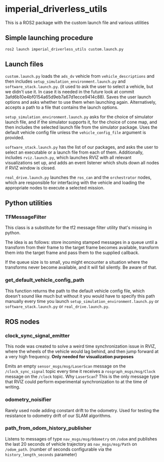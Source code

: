 # imperial_driverless_utils

This is a ROS2 package with the custom launch file and various utilities

## Simple launching procedure

```
ros2 launch imperial_driverless_utils custom.launch.py
```

## Launch files

`custom.launch.py` loads the `ads_dv` vehicle from `vehicle_descriptions` and then includes `setup_simulation_environment.launch.py` and `software_stack.launch.py`. (it used to ask the user to select a vehicle, but we didn't use it. In case it is needed in the future look at commit 3afd6b10e4bf0154a65d9eb7a67d1ecce9414c88). Saves the user launch options and asks whether to use them when launching again. Alternatively, accepts a path to a file that contains the launch options.

`setup_simulation_environment.launch.py` asks for the choice of simulator launch file, and if the simulator supports it, for the choice of cone map, and then includes the selected launch file from the simulator package. Uses the default vehicle config file unless the `vehicle_config_file` argument is provided.

`software_stack.launch.py` has the list of our packages, and asks the user to select an executable or a launch file from each of them. Additionally, includes `rviz.launch.py`, which launches RVIZ with all relevant visualizations set up, and adds an event listener which shuts down all nodes if RVIZ window is closed.

`real_drive.launch.py` launches the `ros_can` and the `orchestrator` nodes, which are responsible for interfacing with the vehicle and loading the appropriate nodes to execute a selected mission. 

## Python utilities

### TFMessageFilter

This class is a substitute for the tf2 message filter utility that's missing in python.

The idea is as follows: store incoming stamped messages in a queue until a transform from their frame to the target frame becomes available, transform them into the target frame and pass them to the supplied callback.

If the queue size is to small, you might encounter a situation where the transforms never become available, and it will fail silently. Be aware of that.

### get_default_vehicle_config_path

This function returns the path to the default vehicle config file, which doesn't sound like much but without it you would have to specify this path manually every time you launch `setup_simulation_environment.launch.py` or `software_stack.launch.py` or `real_drive.launch.py`.

## ROS nodes

### clock_sync_signal_emitter

This node was created to solve a weird time synchronization issue in RVIZ, where the wheels of the vehicle would lag behind, and then jump forward at a very high frequency. **Only needed for visualization purposes**

Emits an empty `sensor_msgs/msg/LaserScan` message on the `/clock_sync_signal` topic every time it receives a `rosgraph_msgs/msg/Clock` message on the `/clock` topic. Why `LaserScan`? This is the only message type that RVIZ could perform experimental synchronization to at the time of writing.

### odometry_noisifier

Rarely used node adding constant drift to the odometry. Used for testing the resistance to odometry drift of our SLAM algorithms.

### path_from_odom_history_publisher

Listens to messages of type `nav_msgs/msg/Odometry` on `/odom` and publishes the last 20 seconds of vehicle trajectory as `nav_msgs/msg/Path` on `/odom_path`. (number of seconds configurable via the `history_length_seconds` parameter)
